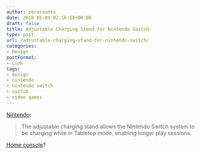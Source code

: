 ```yaml
---
author: zerocounts
date: 2018-05-09 02:16:18+00:00
draft: false
title: Adjustable Charging Stand for Nintendo Switch
type: post
url: /adjustable-charging-stand-for-nintendo-switch/
categories:
- Design
postFormat:
- Link
tags:
- design
- nintendo
- nintendo switch
- switch
- video games
---
```


[Nintendo](https://www.nintendo.com/switch/buy-now/#adjustable-charging-stand):

> The adjustable charging stand allows the Nintendo Switch system to be charging while in Tabletop mode, enabling longer play sessions.

[Home console](/2017/03/03/eurogamer-docked-zelda-stutters-in-places-where-the-mobile-experience-does-not/)?
